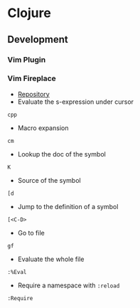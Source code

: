 # Clojure

## Development

### Vim Plugin

### Vim Fireplace

* [Repository](https://github.com/tpope/vim-fireplace)
* Evaluate the s-expression under cursor
```
cpp
```
* Macro expansion
```
cm
```
* Lookup the doc of the symbol
```
K
```
* Source of the symbol
```
[d
```
* Jump to the definition of a symbol
```
[<C-D>
```
* Go to file
```
gf
```
* Evaluate the whole file
```
:%Eval
```
* Require a namespace with `:reload`
```
:Require
```
